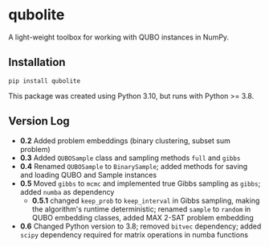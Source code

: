 # qubolite

A light-weight toolbox for working with QUBO instances in NumPy.


## Installation

```
pip install qubolite
```

This package was created using Python 3.10, but runs with Python >= 3.8.


## Version Log

* **0.2** Added problem embeddings (binary clustering, subset sum problem)
* **0.3** Added `QUBOSample` class and sampling methods `full` and `gibbs`
* **0.4** Renamed `QUBOSample` to `BinarySample`; added methods for saving and loading QUBO and Sample instances
* **0.5** Moved `gibbs` to `mcmc` and implemented true Gibbs sampling as `gibbs`; added `numba` as dependency
    * **0.5.1** changed `keep_prob` to `keep_interval` in Gibbs sampling, making the algorithm's runtime deterministic; renamed `sample` to `random` in QUBO embedding classes, added MAX 2-SAT problem embedding
* **0.6** Changed Python version to 3.8; removed `bitvec` dependency; added `scipy` dependency required for matrix operations in numba functions